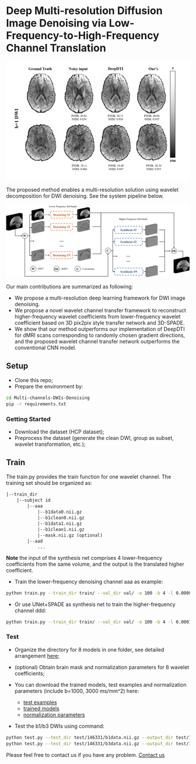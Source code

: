 # Deep Multi-resolution Diffusion Image Denoising via Low-Frequency-to-High-Frequency Channel Translation
![Denoising b=1 Volumes](examples/denoising_volumes.png)

The proposed method enables a multi-resolution solution using wavelet decomposition for DWI denoising.
See the system pipeline below.

![System pipeline](examples/pipeline.png)

Our main contributions are summarized as following:
- We propose a multi-resolution deep learning framework for DWI image denoising. 
- We propose a novel wavelet channel transfer framework to reconstruct higher-frequency wavelet coefficients from lower-frequency wavelet coefficient based on 3D pix2pix style transfer network and 3D-SPADE.
- We show that our method outperforms our implementation of DeepDTI for dMRI scans corresponding to randomly chosen gradient directions, and the proposed wavelet channel transfer network outperforms the conventional CNN model.

## Setup
- Clone this repo;
- Prepare the environment by:
```bash
cd Multi-channels-DWIs-Denoising
pip -r requirements.txt
```
### Getting Started
- Download the dataset (HCP dataset);
- Preprocess the dataset (generate the clean DWI, group as subset, wavelet transformation, etc.);
  
## Train
The train.py provides the train function for one wavelet channel. The training set should be organized as:

    |--train_dir
        |--subject id
            |--aaa
                |--b1data0.nii.gz
                |--b1clean0.nii.gz
                |--b1data1.nii.gz
                |--b1clean1.nii.gz
                |--mask.nii.gz (optional)
            |--aad
                ...

**Note** the input of the synthesis net comprises 4 lower-frequency coefficients from the same volume, and the output is 
the translated higher coefficient. 

- Train the lower-frequency denoising channel aaa as example:
```bash
python train.py --train_dir train/ --val_dir val/ -e 100 -b 4 -l 0.00005 --dropout 0.2 --wt aaa --net dncnn
```
- Or use UNet+SPADE as synthesis net to train the higher-frequency channel ddd:
```bash
python train.py --train_dir train/ --val_dir val/ -e 100 -b 4 -l 0.0001 --dropout 0.2 --wt add --net unet+spade
```

### Test
- Organize the directory for 8 models in one folder, see detailed arrangement [here](test.py);
- (optional) Obtain brain mask and normalization parameters for 8 wavelet coefficients;
- You can download the trained models, test examples and normalization parameters (include b=1000, 3000 ms/mm^2) here:
   - [test examples](https://drive.google.com/drive/folders/1-fl1YV3woGMv1Vxw-e-GJLNDjr1i-nUF?usp=sharing)
   - [trained models](https://drive.google.com/drive/folders/1qsxZiQlsxrD3pE9DSaU7jzUFE7TMDBX6?usp=sharing)
   - [normalization parameters](https://drive.google.com/drive/folders/1oclAgtgoeTMbodRpF8URpnztzyfGPjP3?usp=sharing)
    
- Test the b1/b3 DWIs using command:
```bash
python test.py --test_dir test/146331/b1data.nii.gz --output_dir test/146331/b1denoised.nii.gz --gt_dir test/146331/b1clean.nii.gz --mask_dir test/146331/wavelet_mask.nii.gz --bval b1 --metrix --denoise_in 7 --denoise_out 7
python test.py --test_dir test/146331/b3data.nii.gz --output_dir test/146331/b3denoised.nii.gz --gt_dir test/146331/b3clean.nii.gz --mask_dir test/146331/wavelet_mask.nii.gz --bval b3 --metrix
```

Please feel free to contact us if you have any problem.
[Contact us](jinnanhu@zhejianglab.com)








